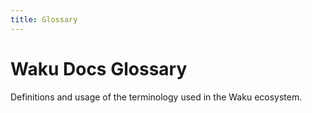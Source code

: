 ```yaml
---
title: Glossary
---
```


# Waku Docs Glossary

Definitions and usage of the terminology used in the Waku ecosystem.